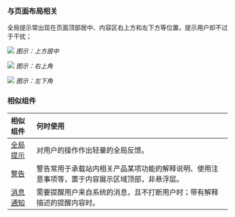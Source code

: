 


### 与页面布局相关

全局提示常出现在页面顶部居中、内容区右上方和左下方等位置，提示用户却不过于干扰；



![](https://oteam-tdesign-1258344706.cos.ap-guangzhou.myqcloud.com/site/design/meaaage03.png)
<em>图示：上方居中</em>

![](https://oteam-tdesign-1258344706.cos.ap-guangzhou.myqcloud.com/site/design/td%E9%85%8D%E5%9B%BE/meaaage04.png)
<em>图示：右上角</em>

![](https://oteam-tdesign-1258344706.cos.ap-guangzhou.myqcloud.com/site/design/td%E9%85%8D%E5%9B%BE/meaaage05.png)
<em>图示：左下角</em>




### 相似组件

| 相似组件             | 何时使用                                                     |
| :------------------- | :----------------------------------------------------------- |
| [全局提示](./message)| 对用户的操作作出轻量的全局反馈。 |
| [警告](./Alert)  | 警告常用于承载站内相关产品某项功能的解释说明、使用注意事项等，置于内容展示区域顶部，非悬浮层。 |
| [消息通知](./Notification) | 需要提醒用户来自系统的消息，且不打断用户时；带有解释描述的提醒内容时。 |


